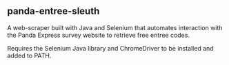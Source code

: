 ## panda-entree-sleuth

A web-scraper built with Java and Selenium that automates interaction with the Panda Express survey website to retrieve free entree codes.

Requires the Selenium Java library and ChromeDriver to be installed and added to PATH.